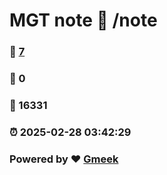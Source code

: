 # MGT note :link: /note 
### :page_facing_up: [7](/note/tag.html) 
### :speech_balloon: 0 
### :hibiscus: 16331 
### :alarm_clock: 2025-02-28 03:42:29 
### Powered by :heart: [Gmeek](https://github.com/Meekdai/Gmeek)
